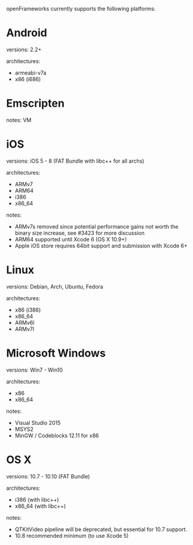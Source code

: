 openFrameworks currently supports the following platforms:

# Android #

versions: 2.2+

architectures:
  * armeabi-v7a
  * x86 (i686)


# Emscripten #

notes: VM


# iOS #

versions: iOS 5 - 8 (FAT Bundle with libc++ for all archs)

architectures:
  * ARMv7
  * ARM64
  * i386
  * x86_64

notes:
  * ARMv7s removed since potential performance gains not worth the binary size increase, see #3423 for more discussion
  * ARM64 supported until Xcode 6 (OS X 10.9+)
  * Apple iOS store requires 64bit support and submission with Xcode 6+


# Linux #

versions: Debian, Arch, Ubuntu, Fedora

architectures:
  * x86 (i386)
  * x86_64
  * ARMv6l
  * ARMv7l
	
# Microsoft Windows #

versions: Win7 - Win10

architectures:
  * x86
  * x86_64

notes:
  * Visual Studio 2015
  * MSYS2
  * MinGW / Codeblocks 12.11 for x86


# OS X #

versions: 10.7 - 10.10 (FAT Bundle)

architectures:
  * i386 (with libc++)
  * x86_64 (with libc++)

notes:
  * QTKitVideo pipeline will be deprecated, but essential for 10.7 support.
  * 10.8 recommended minimum (to use Xcode 5)
